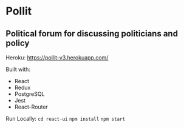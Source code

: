 # Pollit
## Political forum for discussing politicians and policy

Heroku: https://pollit-v3.herokuapp.com/

Built with:
- React
- Redux
- PostgreSQL
- Jest
- React-Router

Run Locally:
`cd react-ui`
`npm install`
`npm start`